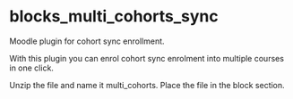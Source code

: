 # blocks_multi_cohorts_sync
Moodle plugin for cohort sync enrollment.

With this plugin you can enrol cohort sync enrolment into multiple courses in one click. 

Unzip the file and name it multi_cohorts.
Place the file in the block section.

